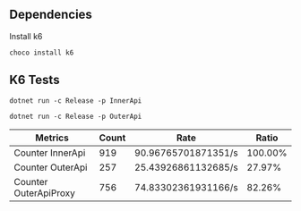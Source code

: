 ﻿## Dependencies

Install k6

```
choco install k6
```

## K6 Tests


```
dotnet run -c Release -p InnerApi
```


```
dotnet run -c Release -p OuterApi
```

| Metrics | Count | Rate | Ratio |
| ------- | ----- | ---- | ----- |
| Counter InnerApi | 919 | 90.96765701871351/s | 100.00% |
| Counter OuterApi | 257 | 25.43926861132685/s | 27.97% |
| Counter OuterApiProxy | 756 | 74.83302361931166/s | 82.26% |